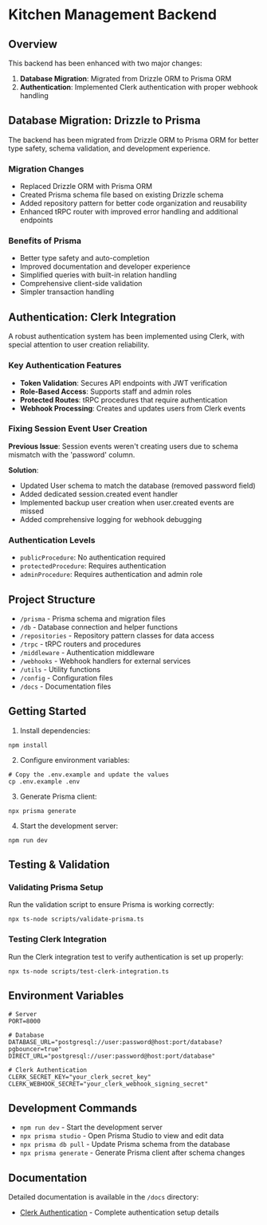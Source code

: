 # Kitchen Management Backend

## Overview

This backend has been enhanced with two major changes:

1. **Database Migration**: Migrated from Drizzle ORM to Prisma ORM
2. **Authentication**: Implemented Clerk authentication with proper webhook handling

## Database Migration: Drizzle to Prisma

The backend has been migrated from Drizzle ORM to Prisma ORM for better type safety, schema validation, and development experience.

### Migration Changes

- Replaced Drizzle ORM with Prisma ORM
- Created Prisma schema file based on existing Drizzle schema
- Added repository pattern for better code organization and reusability
- Enhanced tRPC router with improved error handling and additional endpoints

### Benefits of Prisma

- Better type safety and auto-completion
- Improved documentation and developer experience
- Simplified queries with built-in relation handling
- Comprehensive client-side validation
- Simpler transaction handling

## Authentication: Clerk Integration

A robust authentication system has been implemented using Clerk, with special attention to user creation reliability.

### Key Authentication Features

- **Token Validation**: Secures API endpoints with JWT verification
- **Role-Based Access**: Supports staff and admin roles
- **Protected Routes**: tRPC procedures that require authentication
- **Webhook Processing**: Creates and updates users from Clerk events

### Fixing Session Event User Creation

**Previous Issue**: Session events weren't creating users due to schema mismatch with the 'password' column.

**Solution**:
- Updated User schema to match the database (removed password field)
- Added dedicated session.created event handler
- Implemented backup user creation when user.created events are missed
- Added comprehensive logging for webhook debugging

### Authentication Levels

- `publicProcedure`: No authentication required
- `protectedProcedure`: Requires authentication
- `adminProcedure`: Requires authentication and admin role

## Project Structure

- `/prisma` - Prisma schema and migration files
- `/db` - Database connection and helper functions
- `/repositories` - Repository pattern classes for data access
- `/trpc` - tRPC routers and procedures
- `/middleware` - Authentication middleware
- `/webhooks` - Webhook handlers for external services
- `/utils` - Utility functions
- `/config` - Configuration files
- `/docs` - Documentation files

## Getting Started

1. Install dependencies:
```
npm install
```

2. Configure environment variables:
```
# Copy the .env.example and update the values
cp .env.example .env
```

3. Generate Prisma client:
```
npx prisma generate
```

4. Start the development server:
```
npm run dev
```

## Testing & Validation

### Validating Prisma Setup

Run the validation script to ensure Prisma is working correctly:
```
npx ts-node scripts/validate-prisma.ts
```

### Testing Clerk Integration

Run the Clerk integration test to verify authentication is set up properly:
```
npx ts-node scripts/test-clerk-integration.ts
```

## Environment Variables

```
# Server
PORT=8000

# Database
DATABASE_URL="postgresql://user:password@host:port/database?pgbouncer=true"
DIRECT_URL="postgresql://user:password@host:port/database"

# Clerk Authentication
CLERK_SECRET_KEY="your_clerk_secret_key"
CLERK_WEBHOOK_SECRET="your_clerk_webhook_signing_secret"
```

## Development Commands

- `npm run dev` - Start the development server
- `npx prisma studio` - Open Prisma Studio to view and edit data
- `npx prisma db pull` - Update Prisma schema from the database
- `npx prisma generate` - Generate Prisma client after schema changes

## Documentation

Detailed documentation is available in the `/docs` directory:
- [Clerk Authentication](./docs/clerk-authentication.md) - Complete authentication setup details
